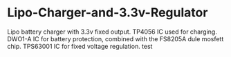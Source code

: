 # Lipo-Charger-and-3.3v-Regulator
Lipo battery charger with 3.3v fixed output. TP4056 IC used for charging. DWO1-A IC for battery protection, combined with the FS8205A dule mosfett chip. TPS63001 IC for fixed voltage regulation.
test
